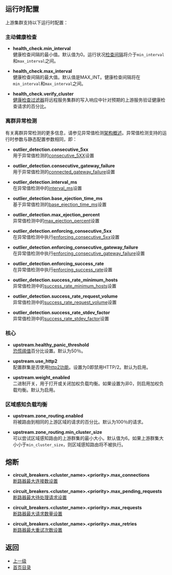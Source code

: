 ## 运行时配置

上游集群支持以下运行时配置：

### 主动健康检查

- **health_check.min_interval**</br>
健康检查间隔的最小值。默认值为0。运行状况[检查间隔](../../v1APIreference/Clustermanager/Cluster/Healthchecking.md)将介于`min_interval`和`max_interval`之间。

- **health_check.max_interval**</br>
健康检查间隔的最大值。默认值是MAX_INT。健康检查间隔将在`min_interval`和`max_interval`之间。

- **health_check.verify_cluster**</br>
[健康检查过滤器](../../v1APIreference/Clustermanager/Cluster/Healthchecking.md)将远程服务集群的写入响应中针对预期的上游服务验证健康检查请求的百分比。


### 离群异常检测
有关离群异常检测的更多信息，请参见异常值检测[架构概述](../../Introduction/Architectureoverview/Outlierdetection.md)。异常值检测支持的运行时参数与静态配置参数相同，即：


- **outlier_detection.consecutive_5xx**</br>
用于异常值检测的[consecutive_5XX](../../v1APIreference/Clustermanager/Cluster/Outlierdetection.md)设置

- **outlier_detection.consecutive_gateway_failure**</br>
用于异常值检测的[connected_gateway_failure](../../v1APIreference/Clustermanager/Cluster/Outlierdetection.md)设置

- **outlier_detection.interval_ms**</br>
在异常值检测中的[interval_ms](../../v1APIreference/Clustermanager/Cluster/Outlierdetection.md)设置

- **outlier_detection.base_ejection_time_ms**</br>
基于异常值检测的[base_ejection_time_ms](../../v1APIreference/Clustermanager/Cluster/Outlierdetection.md)设置

- **outlier_detection.max_ejection_percent**</br>
异常值检测中的[max_ejection_percent](../../v1APIreference/Clustermanager/Cluster/Outlierdetection.md)设置

- **outlier_detection.enforcing_consecutive_5xx**</br>
在异常值检测中执行[enforcing_consecutive_5xx](../../v1APIreference/Clustermanager/Cluster/Outlierdetection.md)设置

- **outlier_detection.enforcing_consecutive_gateway_failure**</br>
在异常值检测中执行[enforcing_consecutive_gateway_failure](../../v1APIreference/Clustermanager/Cluster/Outlierdetection.md)设置

- **outlier_detection.enforcing_success_rate**</br>
在异常值检测中执行[enforcing_success_rate](../../v1APIreference/Clustermanager/Cluster/Outlierdetection.md)设置

- **outlier_detection.success_rate_minimum_hosts**</br>
异常值检测中的[success_rate_minimum_hosts](../../v1APIreference/Clustermanager/Cluster/Outlierdetection.md)设置

- **outlier_detection.success_rate_request_volume**</br>
异常值检测中的[success_rate_request_volume](../../v1APIreference/Clustermanager/Cluster/Outlierdetection.md)设置

- **outlier_detection.success_rate_stdev_factor**</br>
异常值检测中的[success_rate_stdev_factor](../../v1APIreference/Clustermanager/Cluster/Outlierdetection.md)设置

### 核心
- **upstream.healthy_panic_threshold**</br>
[恐慌阈值](../../Introduction/Architectureoverview/Loadbalancing.md)百分比设置。默认为50％。

- **upstream.use_http2**</br>
配置群集是否使用[http2功能](../../v1APIreference/Clustermanager/Cluster.md)。设置为0即禁用HTTP/2。默认为启用。

- **upstream.weight_enabled**</br>
二进制开关，用于打开或关闭加权负载均衡。如果设置为非0，则启用加权负载均衡。默认为启用。



### 区域感知负载均衡
- **upstream.zone_routing.enabled**</br>
将被路由到相同的上游区域的请求的百分比。默认为100％的请求。

- **upstream.zone_routing.min_cluster_size**</br>
可以尝试区域感知路由的上游群集的最小大小。默认值为6。如果上游群集大小小于`min_cluster_size`，则区域感知路由将不被执行。

## 熔断
- **circuit_breakers.\<cluster_name>.\<priority>.max_connections**</br>
[断路器最大连接数设置](../../v1APIreference/Clustermanager/Cluster/Circuitbreakers.md)

- **circuit_breakers.\<cluster_name>.\<priority>.max_pending_requests**</br>
[断路器最大待处理请求设置](../../v1APIreference/Clustermanager/Cluster/Circuitbreakers.md)

- **circuit_breakers.\<cluster_name>.\<priority>.max_requests**</br>
[断路器最大请求数量设置](../../v1APIreference/Clustermanager/Cluster/Circuitbreakers.md)

- **circuit_breakers.\<cluster_name>.\<priority>.max_retries**</br>
[断路器最大重试次数设置](../../v1APIreference/Clustermanager/Cluster/Circuitbreakers.md)




## 返回
- [上一级](../Clustermanager.md)
- [首页目录](../../README.md)
